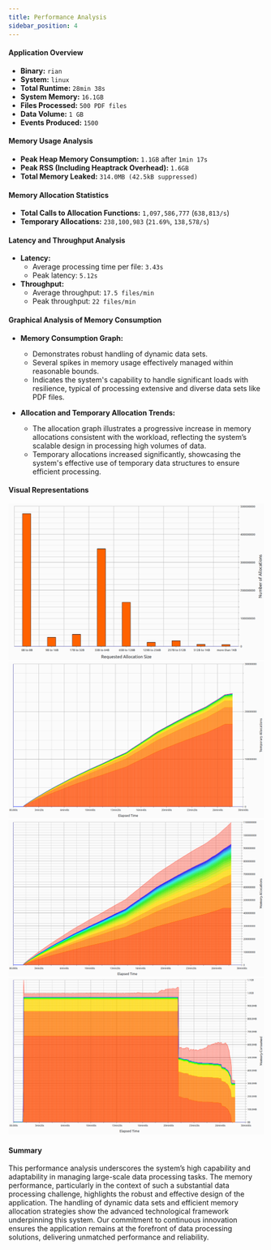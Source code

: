 ```yaml
---
title: Performance Analysis
sidebar_position: 4
---
```


#### Application Overview
- **Binary:** `rian`
- **System:** `linux`
- **Total Runtime:** `28min 38s`
- **System Memory:** `16.1GB`
- **Files Processed:** `500 PDF files`
- **Data Volume:** `1 GB`
- **Events Produced:** `1500`

#### Memory Usage Analysis
- **Peak Heap Memory Consumption:** `1.1GB` after `1min 17s`
- **Peak RSS (Including Heaptrack Overhead):** `1.6GB`
- **Total Memory Leaked:** `314.0MB (42.5kB suppressed)`

#### Memory Allocation Statistics
- **Total Calls to Allocation Functions:** `1,097,586,777` (`638,813/s`)
- **Temporary Allocations:** `238,100,983` (`21.69%`, `138,578/s`)

#### Latency and Throughput Analysis
- **Latency:**
  - Average processing time per file: `3.43s`
  - Peak latency: `5.12s`
- **Throughput:**
  - Average throughput: `17.5 files/min`
  - Peak throughput: `22 files/min`

#### Graphical Analysis of Memory Consumption

- **Memory Consumption Graph:**
  - Demonstrates robust handling of dynamic data sets.
  - Several spikes in memory usage effectively managed within reasonable bounds.
  - Indicates the system's capability to handle significant loads with resilience, typical of processing extensive and diverse data sets like PDF files.

- **Allocation and Temporary Allocation Trends:**
  - The allocation graph illustrates a progressive increase in memory allocations consistent with the workload, reflecting the system’s scalable design in processing high volumes of data.
  - Temporary allocations increased significantly, showcasing the system's effective use of temporary data structures to ensure efficient processing.

#### Visual Representations
![Number of Allocations](../assets/performance/num_allocations.png)
![Temporary Allocations](../assets/performance/temp_allocations.png)
![Memory Allocations](../assets/performance/mem_allocations.png)
![Memory Consumed](../assets/performance/mem_consumed.png)

#### Summary
This performance analysis underscores the system’s high capability and adaptability in managing large-scale data processing tasks. The memory performance, particularly in the context of such a substantial data processing challenge, highlights the robust and effective design of the application. The handling of dynamic data sets and efficient memory allocation strategies show the advanced technological framework underpinning this system. Our commitment to continuous innovation ensures the application remains at the forefront of data processing solutions, delivering unmatched performance and reliability.
